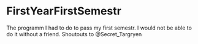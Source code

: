 # FirstYearFirstSemestr
The programm I had to do to pass my first semestr.
I would not be able to do it without a friend. Shoutouts to @Secret_Targryen
